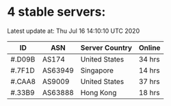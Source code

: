 # 4 stable servers:

Latest update at: Thu Jul 16 14:10:10 UTC 2020

| ID | ASN | Server Country | Online |
| -- | --- | -------------- | ------ |
| #.D09B | AS174 | United States | 34 hrs |
| #.7F1D | AS63949 | Singapore | 14 hrs |
| #.CAA8 | AS9009 | United States | 37 hrs |
| #.33B9 | AS63888 | Hong Kong | 18 hrs |

